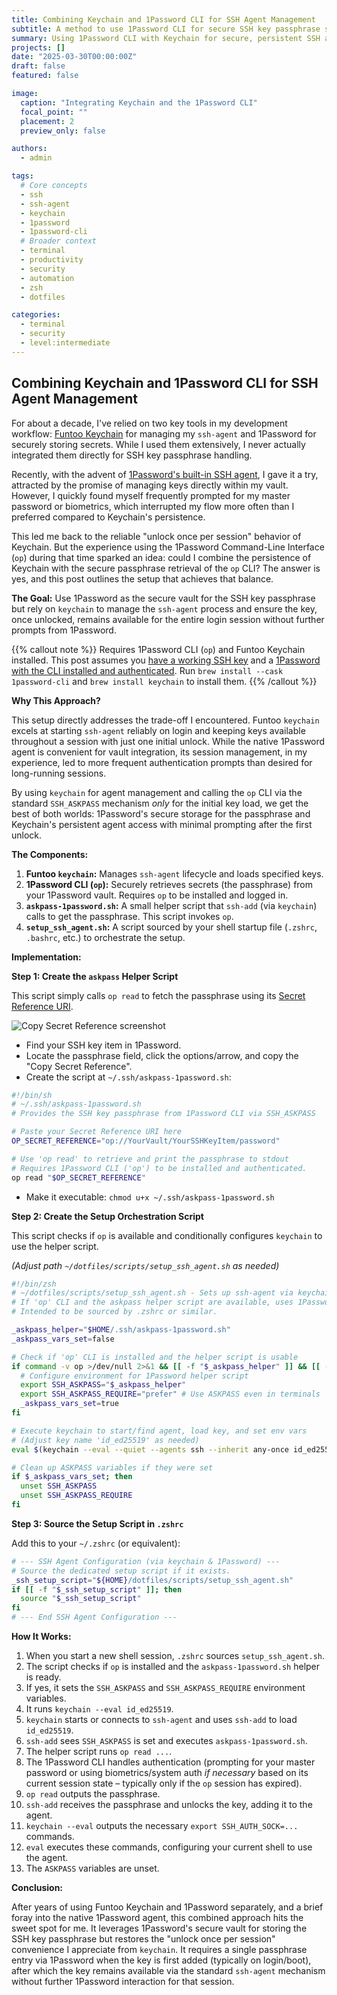 ```yaml
---
title: Combining Keychain and 1Password CLI for SSH Agent Management
subtitle: A method to use 1Password CLI for secure SSH key passphrase storage while leveraging Keychain for persistent agent access and minimal prompts.
summary: Using 1Password CLI with Keychain for secure, persistent SSH agent access with fewer password prompts after initial setup.
projects: []
date: "2025-03-30T00:00:00Z"
draft: false
featured: false

image:
  caption: "Integrating Keychain and the 1Password CLI"
  focal_point: ""
  placement: 2
  preview_only: false

authors:
  - admin

tags:
  # Core concepts
  - ssh
  - ssh-agent
  - keychain
  - 1password
  - 1password-cli
  # Broader context
  - terminal
  - productivity
  - security
  - automation
  - zsh
  - dotfiles

categories:
  - terminal
  - security
  - level:intermediate
---
```


## Combining Keychain and 1Password CLI for SSH Agent Management

For about a decade, I've relied on two key tools in my development workflow: [Funtoo Keychain](https://www.funtoo.org/Funtoo:Keychain) for managing my `ssh-agent` and 1Password for securely storing secrets.
While I used them extensively, I never actually integrated them directly for SSH key passphrase handling.

Recently, with the advent of [1Password's built-in SSH agent](https://developer.1password.com/docs/ssh/get-started/), I gave it a try, attracted by the promise of managing keys directly within my vault.
However, I quickly found myself frequently prompted for my master password or biometrics, which interrupted my flow more often than I preferred compared to Keychain's persistence.

This led me back to the reliable "unlock once per session" behavior of Keychain.
But the experience using the 1Password Command-Line Interface (`op`) during that time sparked an idea: could I combine the persistence of Keychain with the secure passphrase retrieval of the `op` CLI?
The answer is yes, and this post outlines the setup that achieves that balance.

**The Goal:** Use 1Password as the secure vault for the SSH key passphrase but rely on `keychain` to manage the `ssh-agent` process and ensure the key, once unlocked, remains available for the entire login session without further prompts from 1Password.

{{% callout note %}}
Requires 1Password CLI (`op`) and Funtoo Keychain installed.
This post assumes you [have a working SSH key](https://docs.github.com/en/authentication/connecting-to-github-with-ssh/generating-a-new-ssh-key-and-adding-it-to-the-ssh-agent#generating-a-new-ssh-key) and a [1Password with the CLI installed and authenticated](https://developer.1password.com/docs/cli/get-started/).
Run `brew install --cask 1password-cli` and `brew install keychain` to install them.
{{% /callout %}}

**Why This Approach?**

This setup directly addresses the trade-off I encountered.
Funtoo `keychain` excels at starting `ssh-agent` reliably on login and keeping keys available throughout a session with just one initial unlock.
While the native 1Password agent is convenient for vault integration, its session management, in my experience, led to more frequent authentication prompts than desired for long-running sessions.

By using `keychain` for agent management and calling the `op` CLI via the standard `SSH_ASKPASS` mechanism _only_ for the initial key load, we get the best of both worlds: 1Password's secure storage for the passphrase and Keychain's persistent agent access with minimal prompting after the first unlock.

**The Components:**

1.  **Funtoo `keychain`:** Manages `ssh-agent` lifecycle and loads specified keys.
2.  **1Password CLI (`op`):** Securely retrieves secrets (the passphrase) from your 1Password vault. Requires `op` to be installed and logged in.
3.  **`askpass-1password.sh`:** A small helper script that `ssh-add` (via `keychain`) calls to get the passphrase. This script invokes `op`.
4.  **`setup_ssh_agent.sh`:** A script sourced by your shell startup file (`.zshrc`, `.bashrc`, etc.) to orchestrate the setup.

**Implementation:**

**Step 1: Create the `askpass` Helper Script**

This script simply calls `op read` to fetch the passphrase using its [Secret Reference URI](https://developer.1password.com/docs/cli/secret-reference-syntax/).

![Copy Secret Reference screenshot](https://developer.1password.com/img/cli/copy-secret-reference-dark.png)

- Find your SSH key item in 1Password.
- Locate the passphrase field, click the options/arrow, and copy the "Copy Secret Reference".
- Create the script at `~/.ssh/askpass-1password.sh`:

```sh
#!/bin/sh
# ~/.ssh/askpass-1password.sh
# Provides the SSH key passphrase from 1Password CLI via SSH_ASKPASS

# Paste your Secret Reference URI here
OP_SECRET_REFERENCE="op://YourVault/YourSSHKeyItem/password"

# Use 'op read' to retrieve and print the passphrase to stdout
# Requires 1Password CLI ('op') to be installed and authenticated.
op read "$OP_SECRET_REFERENCE"
```

- Make it executable: `chmod u+x ~/.ssh/askpass-1password.sh`

**Step 2: Create the Setup Orchestration Script**

This script checks if `op` is available and conditionally configures `keychain` to use the helper script.

_(Adjust path `~/dotfiles/scripts/setup_ssh_agent.sh` as needed)_

```bash
#!/bin/zsh
# ~/dotfiles/scripts/setup_ssh_agent.sh - Sets up ssh-agent via keychain.
# If 'op' CLI and the askpass helper script are available, uses 1Password for passphrase.
# Intended to be sourced by .zshrc or similar.

_askpass_helper="$HOME/.ssh/askpass-1password.sh"
_askpass_vars_set=false

# Check if 'op' CLI is installed and the helper script is usable
if command -v op >/dev/null 2>&1 && [[ -f "$_askpass_helper" ]] && [[ -x "$_askpass_helper" ]]; then
  # Configure environment for 1Password helper script
  export SSH_ASKPASS="$_askpass_helper"
  export SSH_ASKPASS_REQUIRE="prefer" # Use ASKPASS even in terminals
  _askpass_vars_set=true
fi

# Execute keychain to start/find agent, load key, and set env vars
# (Adjust key name 'id_ed25519' as needed)
eval $(keychain --eval --quiet --agents ssh --inherit any-once id_ed25519)

# Clean up ASKPASS variables if they were set
if $_askpass_vars_set; then
  unset SSH_ASKPASS
  unset SSH_ASKPASS_REQUIRE
fi
```

**Step 3: Source the Setup Script in `.zshrc`**

Add this to your `~/.zshrc` (or equivalent):

```zsh
# --- SSH Agent Configuration (via keychain & 1Password) ---
# Source the dedicated setup script if it exists.
_ssh_setup_script="${HOME}/dotfiles/scripts/setup_ssh_agent.sh"
if [[ -f "$_ssh_setup_script" ]]; then
  source "$_ssh_setup_script"
fi
# --- End SSH Agent Configuration ---
```

**How It Works:**

1.  When you start a new shell session, `.zshrc` sources `setup_ssh_agent.sh`.
2.  The script checks if `op` is installed and the `askpass-1password.sh` helper is ready.
3.  If yes, it sets the `SSH_ASKPASS` and `SSH_ASKPASS_REQUIRE` environment variables.
4.  It runs `keychain --eval id_ed25519`.
5.  `keychain` starts or connects to `ssh-agent` and uses `ssh-add` to load `id_ed25519`.
6.  `ssh-add` sees `SSH_ASKPASS` is set and executes `askpass-1password.sh`.
7.  The helper script runs `op read ...`.
8.  The 1Password CLI handles authentication (prompting for your master password or using biometrics/system auth _if necessary_ based on its current session state – typically only if the `op` session has expired).
9.  `op read` outputs the passphrase.
10. `ssh-add` receives the passphrase and unlocks the key, adding it to the agent.
11. `keychain --eval` outputs the necessary `export SSH_AUTH_SOCK=...` commands.
12. `eval` executes these commands, configuring your current shell to use the agent.
13. The `ASKPASS` variables are unset.

**Conclusion:**

After years of using Funtoo Keychain and 1Password separately, and a brief foray into the native 1Password agent, this combined approach hits the sweet spot for me.
It leverages 1Password's secure vault for storing the SSH key passphrase but restores the "unlock once per session" convenience I appreciate from `keychain`.
It requires a single passphrase entry via 1Password when the key is first added (typically on login/boot), after which the key remains available via the standard `ssh-agent` mechanism without further 1Password interaction for that session.
